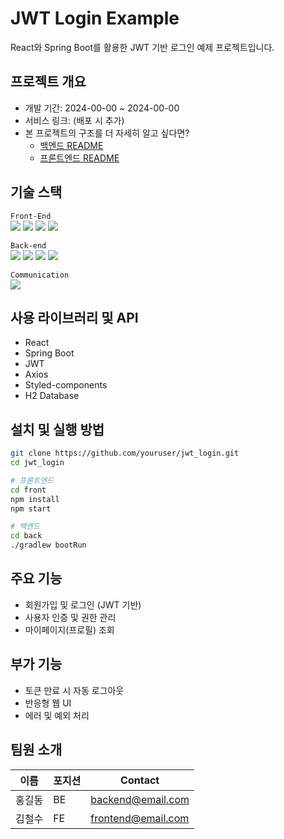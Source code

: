 # JWT Login Example

React와 Spring Boot를 활용한 JWT 기반 로그인 예제 프로젝트입니다.

## 프로젝트 개요
- 개발 기간: 2024-00-00 ~ 2024-00-00
- 서비스 링크: (배포 시 추가)
- 본 프로젝트의 구조를 더 자세히 알고 싶다면?
  - [백엔드 README](./back/README.md)
  - [프론트엔드 README](./front/README.md)

## 기술 스택

`Front-End`  
<img src="https://img.shields.io/badge/React-61DAFB?style=flat-square&logo=React&logoColor=white"/>
<img src="https://img.shields.io/badge/Typescript-3178C6?style=flat-square&logo=Typescript&logoColor=white"/>
<img src="https://img.shields.io/badge/Axios-5A29E4?style=flat-square&logo=Axios&logoColor=white"/>
<img src="https://img.shields.io/badge/StyledComponents-DB7093?style=flat-square&logo=styled-components&logoColor=white"/>

`Back-end`  
<img src="https://img.shields.io/badge/SpringBoot-6DB33F?style=flat-square&logo=SpringBoot&logoColor=white"/>
<img src="https://img.shields.io/badge/Java-007396?style=flat-square&logo=Java&logoColor=white"/>
<img src="https://img.shields.io/badge/JWT-000000?style=flat-square&logo=JSON%20web%20tokens&logoColor=white"/>
<img src="https://img.shields.io/badge/H2-1A237E?style=flat-square&logo=H2&logoColor=white"/>

`Communication`  
<img src="https://img.shields.io/badge/github-181717?style=flat-square&logo=github&logoColor=white">

## 사용 라이브러리 및 API
- React
- Spring Boot
- JWT
- Axios
- Styled-components
- H2 Database

## 설치 및 실행 방법

```bash
git clone https://github.com/youruser/jwt_login.git
cd jwt_login

# 프론트엔드
cd front
npm install
npm start

# 백엔드
cd back
./gradlew bootRun
```

## 주요 기능
- 회원가입 및 로그인 (JWT 기반)
- 사용자 인증 및 권한 관리
- 마이페이지(프로필) 조회

## 부가 기능
- 토큰 만료 시 자동 로그아웃
- 반응형 웹 UI
- 에러 및 예외 처리

## 팀원 소개

| 이름   | 포지션 | Contact         |
| ------ | ------ | --------------- |
| 홍길동 | BE     | backend@email.com |
| 김철수 | FE     | frontend@email.com | 